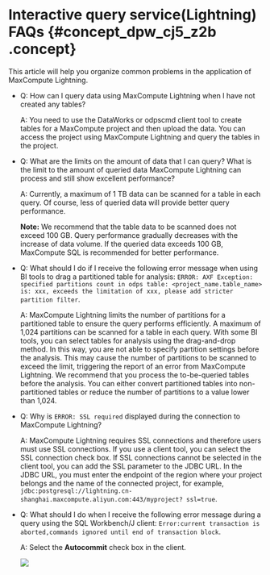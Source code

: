 # Interactive query service\(Lightning\) FAQs {#concept_dpw_cj5_z2b .concept}

This article will help you organize common problems in the application of MaxCompute Lightning.

-   Q: How can I query data using MaxCompute Lightning when I have not created any tables?

    A: You need to use the DataWorks or odpscmd client tool to create tables for a MaxCompute project and then upload the data. You can access the project using MaxCompute Lightning and query the tables in the project.

-   Q: What are the limits on the amount of data that I can query? What is the limit to the amount of queried data MaxCompute Lightning can process and still show excellent performance?

    A: Currently, a maximum of 1 TB data can be scanned for a table in each query. Of course, less of queried data will provide better query performance.

    **Note:** We recommend that the table data to be scanned does not exceed 100 GB. Query performance gradually decreases with the increase of data volume. If the queried data exceeds 100 GB, MaxCompute SQL is recommended for better performance.

-   Q: What should I do if I receive the following error message when using BI tools to drag a partitioned table for analysis: `ERROR: AXF Exception: specified partitions count in odps table: <project_name.table_name> is: xxx, exceeds the limitation of xxx, please add stricter partition filter`.

    A: MaxCompute Lightning limits the number of partitions for a partitioned table to ensure the query performs efficiently. A maximum of 1,024 partitions can be scanned for a table in each query. With some BI tools, you can select tables for analysis using the drag-and-drop method. In this way, you are not able to specify partition settings before the analysis. This may cause the number of partitions to be scanned to exceed the limit, triggering the report of an error from MaxCompute Lightning. We recommend that you process the to-be-queried tables before the analysis. You can either convert partitioned tables into non-partitioned tables or reduce the number of partitions to a value lower than 1,024.

-   Q: Why is `ERROR: SSL required` displayed during the connection to MaxCompute Lightning?

    A: MaxCompute Lightning requires SSL connections and therefore users must use SSL connections. If you use a client tool, you can select the SSL connection check box. If SSL connections cannot be selected in the client tool, you can add the SSL parameter to the JDBC URL. In the JDBC URL, you must enter the endpoint of the region where your project belongs and the name of the connected project, for example, `jdbc:postgresql://lightning.cn-shanghai.maxcompute.aliyun.com:443/myproject? ssl=true`.

-   Q: What should I do when I receive the following error message during a query using the SQL Workbench/J client: `Error:current transaction is aborted,commands ignored until end of transaction block`.

    A: Select the **Autocommit** check box in the client.

    ![](http://static-aliyun-doc.oss-cn-hangzhou.aliyuncs.com/assets/img/20130/155048377911171_en-US.jpg)


 

